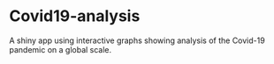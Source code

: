 # Covid19-analysis
A shiny app using interactive graphs showing analysis of the Covid-19 pandemic on a global scale. 
